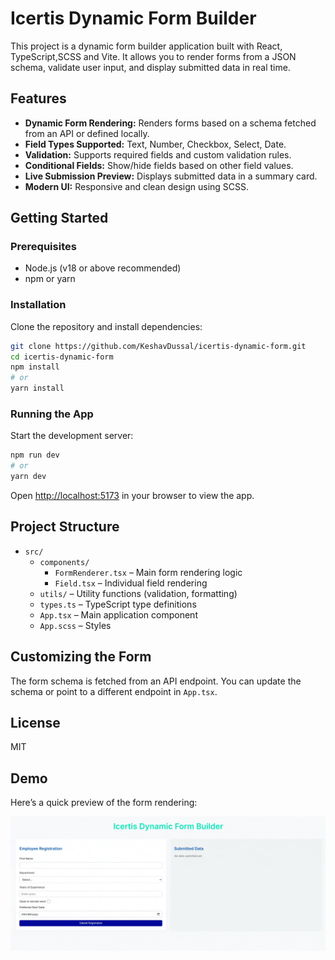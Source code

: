 # Icertis Dynamic Form Builder

This project is a dynamic form builder application built with React, TypeScript,SCSS and Vite. It allows you to render forms from a JSON schema, validate user input, and display submitted data in real time.

## Features

- **Dynamic Form Rendering:** Renders forms based on a schema fetched from an API or defined locally.
- **Field Types Supported:** Text, Number, Checkbox, Select, Date.
- **Validation:** Supports required fields and custom validation rules.
- **Conditional Fields:** Show/hide fields based on other field values.
- **Live Submission Preview:** Displays submitted data in a summary card.
- **Modern UI:** Responsive and clean design using SCSS.

## Getting Started

### Prerequisites

- Node.js (v18 or above recommended)
- npm or yarn

### Installation

Clone the repository and install dependencies:

```bash
git clone https://github.com/KeshavDussal/icertis-dynamic-form.git
cd icertis-dynamic-form
npm install
# or
yarn install
```

### Running the App

Start the development server:

```bash
npm run dev
# or
yarn dev
```

Open [http://localhost:5173](http://localhost:5173) in your browser to view the app.

## Project Structure

- `src/`
  - `components/`
    - `FormRenderer.tsx` – Main form rendering logic
    - `Field.tsx` – Individual field rendering
  - `utils/` – Utility functions (validation, formatting)
  - `types.ts` – TypeScript type definitions
  - `App.tsx` – Main application component
  - `App.scss` – Styles

## Customizing the Form

The form schema is fetched from an API endpoint. You can update the schema or point to a different endpoint in `App.tsx`.

## License

MIT

## Demo

Here’s a quick preview of the form rendering:

![Form GIF Output](./src/assets/IcertisDynamicFormOutput.gif)
